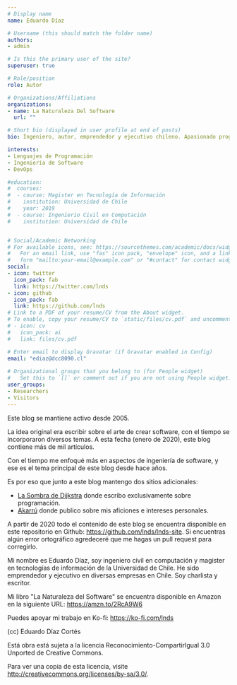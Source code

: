 ```yaml
---
# Display name
name: Eduardo Díaz

# Username (this should match the folder name)
authors:
- admin

# Is this the primary user of the site?
superuser: true

# Role/position
role: Autor

# Organizations/Affiliations
organizations:
- name: La Naturaleza Del Software
  url: ""

# Short bio (displayed in user profile at end of posts)
bio: Ingeniero, autor, emprendedor y ejecutivo chileno. Apasionado programador.

interests:
- Lenguajes de Programación
- Ingeniería de Software
- DevOps

#education:
#  courses:
#  - course: Magister en Tecnología de Información
#    institution: Universidad de Chile
#    year: 2019
#  - course: Ingenierio Civil en Computación
#    institution: Universidad de Chile


# Social/Academic Networking
# For available icons, see: https://sourcethemes.com/academic/docs/widgets/#icons
#   For an email link, use "fas" icon pack, "envelope" icon, and a link in the
#   form "mailto:your-email@example.com" or "#contact" for contact widget.
social:
- icon: twitter
  icon_pack: fab
  link: https://twitter.com/lnds
- icon: github
  icon_pack: fab
  link: https://github.com/lnds
# Link to a PDF of your resume/CV from the About widget.
# To enable, copy your resume/CV to `static/files/cv.pdf` and uncomment the lines below.  
# - icon: cv
#   icon_pack: ai
#   link: files/cv.pdf

# Enter email to display Gravatar (if Gravatar enabled in Config)
email: "ediaz@dcc8090.cl"
  
# Organizational groups that you belong to (for People widget)
#   Set this to `[]` or comment out if you are not using People widget.  
user_groups:
- Researchers
- Visitors
---
```


Este blog se mantiene activo desde 2005. 

La idea original era escribir sobre el arte de crear software, con el tiempo se incorporaron diversos temas. A esta fecha (enero de 2020), este blog contiene más de mil artículos.

Con el tiempo me enfoqué más en aspectos de ingeniería de software, y ese es el tema principal de este blog desde hace años. 

Es por eso que junto a este blog  mantengo dos sitios adicionales:

- [La Sombra de Dijkstra](https://programando.org/) donde escribo exclusivamente sobre programación.
- [Akarrú](https://akarru.com/) donde publico sobre mis aficiones e intereses personales.

A partir de 2020 todo el contenido de este blog se encuentra disponible en este repositorio en Github: https://github.com/lnds/lnds-site. Si encuentras algún error ortográfico agredeceré que me hagas un pull request para corregirlo.


Mi nombre es Eduardo Díaz, soy ingeniero civil en computación y magister en tecnologías de información de la Universidad de Chile. He sido emprendedor y ejecutivo en diversas empresas en Chile. Soy charlista y escritor.

Mi libro "La Naturaleza del Software" se encuentra disponible en Amazon en la siguiente URL: https://amzn.to/2RcA9W6

Puedes apoyar mi trabajo en Ko-fi: https://ko-fi.com/lnds


(cc) Eduardo Díaz Cortés

Está obra está sujeta a la licencia Reconocimiento-CompartirIgual 3.0 Unported de Creative Commons.

Para ver una copia de esta licencia, visite http://creativecommons.org/licenses/by-sa/3.0/.
